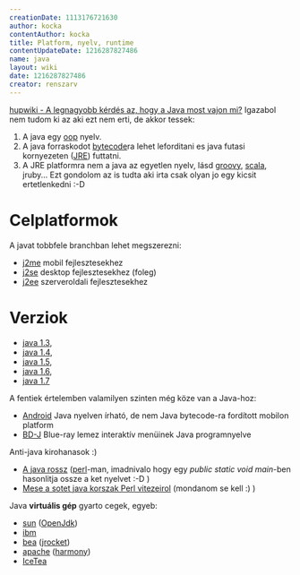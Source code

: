 ```yaml
---
creationDate: 1113176721630 
author: kocka 
contentAuthor: kocka 
title: Platform, nyelv, runtime 
contentUpdateDate: 1216287827486 
name: java 
layout: wiki 
date: 1216287827486 
creator: renszarv 
---
```

[hupwiki - A legnagyobb kérdés az, hogy a Java most vajon mi?](http://wiki.hup.hu/index.php/Java) Igazabol nem tudom ki az aki ezt nem erti, de akkor tessek:
1. A java egy [oop](oop.html) nyelv.
1. A java forraskodot [bytecode](bytecode.html)ra lehet leforditani es java futasi kornyezeten ([JRE](JRE.html)) futtatni.
1. A JRE platformra nem a java az egyetlen nyelv, lásd [groovy](Groovy.html), [scala](scala.html), jruby...
Ezt gondolom az is tudta aki irta csak olyan jo egy kicsit ertetlenkedni :-D

# Celplatformok

A javat tobbfele branchban lehet megszerezni: 

*   [j2me](j2me.html) mobil fejlesztesekhez
*   [j2se](j2se.html) desktop fejlesztesekhez (foleg)
*   [j2ee](j2ee.html) szerveroldali fejlesztesekhez

# Verziok


*   [java 1.3](Missing.html), 
*   [java 1.4](java%201.4.html), 
*   [java 1.5](java%201.5.html), 
*   [java 1.6](java%201.6.html), 
*   [java 1.7](java%201.7.html)



A fentiek értelemben valamilyen szinten még köze van a Java-hoz:
*   [Android](android.html) Java nyelven írható, de nem Java bytecode-ra fordított mobilon platform
*   [BD-J](BD-J.html) Blue-ray lemez interaktív menüinek Java programnyelve



Anti-java kirohanasok :)
*   [A java rossz](http://padre.web.elte.hu/java.html) ([perl](perl.html)-man, imadnivalo hogy egy _public static void main_-ben hasonlitja ossze a ket nyelvet :-D )
*   [Mese a sotet java korszak Perl vitezeirol](http://www.oreillynet.com/pub/wlg/8317) (mondanom se kell :) )



Java __virtuális gép__ gyarto cegek, egyeb:
*   [sun](Sun.html) ([OpenJdk](OpenJDK.html))
*   [ibm](IBM.html)
*   [bea](bea.html) ([jrocket](jrocket.html))
*   [apache](apache.html) ([harmony](Harmony.html))
*   [IceTea](Missing.html)




